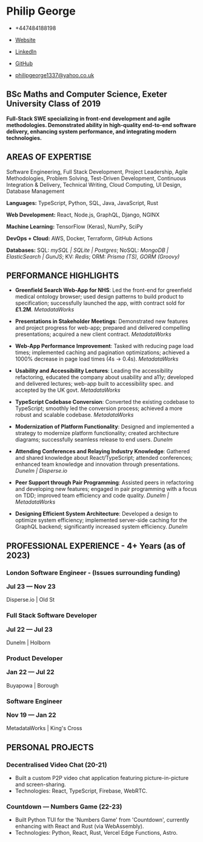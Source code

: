 # Philip George

<div class="headerInfo">

- +447484188198

- [Website](https://philipgeorge.io)

- [LinkedIn](https://linkedin.com/in/philipgeorgeio)

- [GitHub](https://github.com/pg328)

- [philipgeorge1337@yahoo.co.uk](mailto://philipgeorge1337@yahoo.co.uk)
</div>

## BSc Maths and Computer Science, Exeter University Class of 2019

<b> Full-Stack SWE specializing in front-end development and agile methodologies. Demonstrated ability in high-quality end-to-end software delivery, enhancing system performance, and integrating modern technologies.</b>

## AREAS OF EXPERTISE

<p class="skillset-overview">
Software Engineering, Full Stack Development, Project Leadership, Agile Methodologies, Problem Solving, Test-Driven Development, Continuous Integration & Delivery, Technical Writing, Cloud Computing, UI Design, Database Management
</p>

<b>Languages:</b> TypeScript, Python, SQL, Java, JavaScript, Rust

<b>Web Development:</b> React, Node.js, GraphQL, Django, NGINX

<b>Machine Learning:</b> TensorFlow (Keras), NumPy, SciPy

<b>DevOps + Cloud:</b> AWS, Docker, Terraform, GitHub Actions

<b>Databases:</b> SQL: <i> mySQL | SQLite | Postgres</i>; NoSQL: <i>MongoDB | ElasticSearch | GunJS</i>; KV: <i>Redis</i>; ORM: <i>Prisma (TS), GORM (Groovy)</i>

## PERFORMANCE HIGHLIGHTS

<div class="performance-highlights">

- **Greenfield Search Web-App for NHS**: Led the front-end for greenfield medical ontology browser; used design patterns to build product to specification; successfully launched the app, witth contract sold for <b>£1.2M</b>. <i>MetadataWorks</i>

- **Presentations in Stakeholder Meetings**: Demonstrated new features and project progress for web-app; prepared and delivered compelling presentations; acquired a new client contract. <i>MetadataWorks</i>

- **Web-App Performance Improvement**: Tasked with reducing page load times; implemented caching and pagination optimizations; achieved a 1000% decrease in page load times (4s -> 0.4s). <i>MetadataWorks</i>

- **Usability and Accessibility Lectures**: Leading the accessibility refactoring, educated the company about usability and a11y; developed and delivered lectures; web-app built to accessibility spec. and accepted by the UK govt. <i>MetadataWorks</i>

- **TypeScript Codebase Conversion**: Converted the existing codebase to TypeScript; smoothly led the conversion process; achieved a more robust and scalable codebase. <i>MetadataWorks</i>

- **Modernization of Platform Functionality**: Designed and implemented a strategy to modernize platform functionality; created architecture diagrams; successfully seamless release to end users. <i>Dunelm</i>

- **Attending Conferences and Relaying Industry Knowledge**: Gathered and shared knowledge about React/TypeScript; attended conferences; enhanced team knowledge and innovation through presentations. <i>Dunelm | Disperse.io</i>

- **Peer Support through Pair Programming**: Assisted peers in refactoring and developing new features; engaged in pair programming with a focus on TDD; improved team efficiency and code quality. <i>Dunelm | MetadataWorks</i>

- **Designing Efficient System Architecture**: Developed a design to optimize system efficiency; implemented server-side caching for the GraphQL backend; significantly increased system efficiency. <i>Dunelm</i>

</div>

## PROFESSIONAL EXPERIENCE - 4+ Years (as of 2023)

### London Software Engineer - (Issues surrounding funding) <p class="spacer"></p> Jul 23 &mdash; Nov 23

<p class="company-name">Disperse.io | Old St</p>

### Full Stack Software Developer <p class="spacer"></p> Jul 22 &mdash; Jul 23

<p class="company-name">Dunelm | Holborn</p>

### Product Developer <p class="spacer"></p> Jan 22 &mdash; Jul 22

<p class="company-name">Buyapowa | Borough</p>

### Software Engineer <p class="spacer"></p> Nov 19 &mdash; Jan 22

<p class="company-name">MetadataWorks | King's Cross</p>

## PERSONAL PROJECTS

### Decentralised Video Chat (20-21)

- Built a custom P2P video chat application featuring picture-in-picture and screen-sharing.
- Technologies: React, TypeScript, Firebase, WebRTC.
<!--

### AI on Music Generation by Emotional Tone (2019 - 2020)

- Developed an AI model to analyze and generate music based on emotional tone.
- Technologies: GAN, CRNN, RNN, Python, TensorFlow (Keras), Spotify API. -->

### Countdown &mdash; Numbers Game (22-23)

- Built Python TUI for the 'Numbers Game' from 'Countdown', currently enhancing with React and Rust (via WebAssembly).
- Technologies: Python, React, Rust, Vercel Edge Functions, Astro.
</p>
